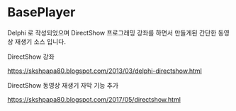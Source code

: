 # BasePlayer

Delphi 로 작성되었으며 DirectShow 프로그래밍 강좌를 하면서 만들게된 간단한 동영상 재생기 소스 입니다. 


DirectShow 강좌

https://skshpapa80.blogspot.com/2013/03/delphi-directshow.html

DirectShow 동영상 재생기 자막 기능 추가

https://skshpapa80.blogspot.com/2017/05/directshow.html
